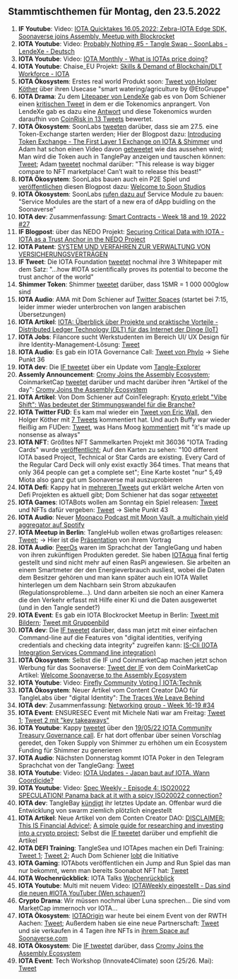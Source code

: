 ## Stammtischthemen für Montag, den 23.5.2022

1. **IF Youtube**: Video: [IOTA Quicktakes 16.05.2022: Zebra-IOTA Edge SDK, Soonaverse joins Assembly, Meetup with Blockrocket](https://www.youtube.com/watch?v=54PW7GktdSE)
2. **IOTA Youtube**: Video: [Probably Nothing #5 - Tangle Swap - SoonLabs - LendeXe - Deutsch](https://www.youtube.com/watch?v=xm01WAi0H3Q) 
3. **IOTA Youtube**: Video: [IOTA Monthly - What is IOTAs price doing?](https://www.youtube.com/watch?v=jg4wVWgo7Lk)
4. **IOTA Youtube**: Chaise_EU Projekt: [Skills & Demand of Blockchain/DLT Workforce - IOTA](https://www.youtube.com/watch?v=8uvMK-OdYbk)
5. **IOTA Ökosystem**: Erstes real world Produkt soon: [Tweet von Holger Köther](https://twitter.com/HolgerKoether/status/1526554429977243649?s=20&t=P4c6rQbmcM3Cz_a0lmMUhA) über ihren Usecase "smart watering/agriculture by @EtoGruppe"
6. **IOTA Drama**: Zu dem [Litepaper von LendeXe](https://docs.google.com/document/d/1cEDXCDpxZm_BPQB7eEgJ_4GJ0FJprk24fzXbvcrdy4o/edit) gab es von Dom Schiener einen [kritischen Tweet](https://twitter.com/DomSchiener/status/1526274739886608384?s=20&t=MQy0lnHyi0uOqO7Ah6HTcQ) in dem er die Tokenomics anprangert. Von LendeXe gab es dazu eine [Antwort](https://twitter.com/LendeXeFinance/status/1526307763344879617?s=20&t=fMHn8df-KznwCNx1DjzdrA) und diese Tokenomics wurden daraufhin von [CoinRisk in 13 Tweets](https://twitter.com/CoinRisk/status/1526915299429298177?s=20&t=fMHn8df-KznwCNx1DjzdrA) bewertet.
7. **IOTA Ökosystem**: SoonLabs [tweeten](https://twitter.com/soon_labs/status/1526065769896738816?s=20&t=MQy0lnHyi0uOqO7Ah6HTcQ) darüber, dass sie am 27.5. eine Token-Exchange starten werden; Hier der Blogpost dazu: [Introducing Token Exchange - The First Layer 1 Exchange on IOTA & Shimmer](https://soonlabs.medium.com/introducing-token-exchange-c8ff9f322a9e) und Adam hat schon einen Video davon [getweetet](https://twitter.com/adam_unchained/status/1527502950049800193?s=20&t=orBfToZmlKt87sjSXDYZkA) wie das aussehen wird; Man wird die Token auch in TanglePay anzeigen und tauschen können: [Tweet](https://twitter.com/soon_labs/status/1527555267868495873?s=20&t=Rie6bsRL-dmcrCumBN1U2A); Adam [tweetet](https://twitter.com/adam_unchained/status/1528147537990889473?s=20&t=5Y-7BFlZZDdFzJDG4xzoeQ) nochmal darüber: "This release is way bigger compare to NFT marketplace! Can’t wait to release this beast!"
8. **IOTA Ökosystem**: SoonLabs bauen auch ein P2E Spiel und [veröffentlichen](https://twitter.com/soon_labs/status/1527152231182585862?s=20&t=MQy0lnHyi0uOqO7Ah6HTcQ) diesen Blogpost dazu: [Welcome to Soon Studios](https://soonlabs.medium.com/welcome-to-soon-studios-89ab4461d178)
9. **IOTA Ökosystem**: SoonLabs [rufen dazu auf](https://twitter.com/soon_labs/status/1527516319607709697?s=20&t=orBfToZmlKt87sjSXDYZkA) Service Module zu bauen: "Service Modules are the start of a new era of dApp buidling on the Soonaverse"
10. **IOTA dev**: Zusammenfassung: [Smart Contracts - Week 18 and 19, 2022 #27](https://github.com/iotaledger/engineering-updates/discussions/27)
11. **IF Blogpost**: über das NEDO Projekt: [Securing Critical Data with IOTA - IOTA as a Trust Anchor in the NEDO Project](https://blog.iota.org/securing-critical-data-with-iota/)
12. **IOTA Patent**: [SYSTEM UND VERFAHREN ZUR VERWALTUNG VON VERSICHERUNGSVERTRÄGEN](https://worldwide.espacenet.com/patent/search/family/074556971/publication/EP3992882A1?q=pn%3DEP3992882A1)
13. **IF Tweet**: Die IOTA Foundation [tweetet](https://twitter.com/iota/status/1526856244228763648?s=20&t=MQy0lnHyi0uOqO7Ah6HTcQ) nochmal ihre 3 Whitepaper mit dem Satz: "...how #IOTA scientifically proves its potential to become the trust anchor of the world"
14. **Shimmer Token**: Shimmer [tweetet](https://twitter.com/shimmernet/status/1526502979775434752?s=20&t=POr0TOt452OIh1mNNKjObw) darüber, dass 1SMR = 1 000 000glow sind
15. **IOTA Audio**: AMA mit Dom Schiener auf [Twitter Spaces](https://twitter.com/bitoasis/status/1526588956942516224?s=20&t=Noo5PyxmcDhQrvB4YqGAIQ) (startet bei 7:15, leider immer wieder unterbrochen von langen arabischen Übersetzungen)
16. **IOTA Artikel**: [IOTA: Überblick über Projekte und praktische Vorteile - Distributed Ledger Technology (DLT) für das Internet der Dinge (IoT)](https://morethandigital.info/iota-ueberblick-ueber-projekte-und-praktische-vorteile/)
17. **IOTA Jobs**: Filancore sucht Werkstudenten im Bereich UI/ UX Design für ihre Identity-Management-Lösung: [Tweet](https://twitter.com/FilancoreGmbH/status/1526869863242801158?s=20&t=fPZOhX3k4sBauxPWwuktpw)
18. **IOTA Audio**: Es gab ein IOTA Governance Call: [Tweet von Phylo](https://twitter.com/PhyloIota/status/1526889472750944256?s=20&t=ALGQULAc4B5dM-u_RJAWMQ) -> Siehe Punkt 36
19. **IOTA dev**: Die [IF tweetet](https://twitter.com/iota/status/1526898345003859968?s=20&t=veiiX8-40dtOAwkhJ5IKGQ) über ein Update vom [Tangle-Explorer](https://explorer.iota.org/mainnet)
20. **Assemly Announcement**: [Cromy Joins the Assembly Ecosystem](https://blog.assembly.sc/cromy-joins-the-assembly-ecosystem/); CoinmarketCap [tweetet](https://twitter.com/CoinMarketCap/status/1527175633201025024?s=20&t=1Ovdk8m_KG1PZW0s9D9ltg) darüber und macht darüber ihren "Artikel of the day": [Cromy Joins the Assembly Ecosystem](https://coinmarketcap.com/gravity/articles/28408)
21. **IOTA Artikel**: Von Dom Schiener auf CoinTelegraph: [Krypto erlebt "Vibe Shift": Was bedeutet der Stimmungswandel für die Branche?](https://de.cointelegraph.com/news/love-it-or-hate-it-crypto-s-vibe-shift-is-now-imminent)
22. **IOTA Twitter FUD**: Es kam mal wieder ein [Tweet von Eric Wall](https://twitter.com/ercwl/status/1527066061379620865?s=20&t=iF6Bt0tROTH2cTvGoQlkAQ), den Holger Köther mit [7 Tweets](https://twitter.com/HolgerKoether/status/1527201480574480385?s=20&t=iF6Bt0tROTH2cTvGoQlkAQ) kommentiert hat. Und auch Buffy war wieder fleißig am FUDen: [Tweet](https://twitter.com/fudsfuddy/status/1527073229839511558?s=21&t=RkiOXPhgZRy1HlD-PTPCMQ), was Hans Moog [kommentiert](https://twitter.com/hus_qy/status/1527241066931531776?s=20&t=lJ8mZPS1O9rtjruROFgC_w) mit "it's made up nonsense as always"
23. **IOTA NFT**: Größtes NFT Sammelkarten Projekt mit 36036 "IOTA Trading Cards" wurde [veröffentlicht](https://twitter.com/IOTA_TCG/status/1526634686604271616?s=20&t=iF6Bt0tROTH2cTvGoQlkAQ); Auf den Karten zu sehen: "100 different IOTA based Project, Technical or Star Cards are existing. Every Card of the Regular Card Deck will only exist exactly 364 times. That means that only 364 people can get a complete set"; Eine Karte kostet "nur" 5,49 Miota also ganz gut um Soonaverse mal auszuprobieren
24. **IOTA Defi**: Kappy hat in [mehreren Tweets](https://twitter.com/Rob_Daykin/status/1526845676524535808?s=20&t=iF6Bt0tROTH2cTvGoQlkAQ) gut erklärt welche Arten von Defi Projekten es aktuell gibt; Dom Schiener hat das sogar [retweetet](https://twitter.com/DomSchiener/status/1526971921530773505?s=20&t=iF6Bt0tROTH2cTvGoQlkAQ)
25. **IOTA Games**: IOTABots wollen am Sonntag ein Spiel releasen: [Tweet](https://twitter.com/iotabots/status/1527221315328954369?s=20&t=-OzSjCfYCYn9oPD5ujhadw) und NFTs dafür vergeben: [Tweet](https://twitter.com/iotabots/status/1527523261793320960?s=20&t=orBfToZmlKt87sjSXDYZkA) -> Siehe Punkt 43
26. **IOTA Audio**: Neuer [Moonaco Podcast mit Moon Vault, a multichain yield aggregator auf Spotify](https://open.spotify.com/episode/61Z1z2cJZik0KYNhP4ZEVA?si=CwP27rJhSHuJVVMd8-Wvjw&nd=1)
27. **IOTA Meetup in Berlin**: TangleHub wollen etwas großartiges releasen: [Tweet](https://twitter.com/Tanglehub_eu/status/1527223416625016833?s=20&t=L4wOIvzjNn6cxJ1j_YuYBg); -> Hier ist die [Präsentation](https://docs.google.com/presentation/d/16bOmHcx-0eWJFgU-w_aO6jcWfc9fRcxlClAX0BlQj0c/edit#slide=id.g1233331199c_0_0) von ihrem Vortrag
28. **IOTA Audio**: [PeerOs](https://twitter.com/peerosofficial) waren im Sprachchat der TangleGang und haben von ihren zukünftigen Produkten geredet. Sie haben [IOTAqua](https://twitter.com/IOTAqua) final fertig gestellt und sind nicht mehr auf einen RasPi angewiesen. Sie arbeiten an einem Smartmeter der den Energieverbrauch ausliest, wobei die Daten dem Besitzer gehören und man kann später auch ein IOTA Wallet hinterlegen um dem Nachbarn sein Strom abzukaufen (Regulationsprobleme...). Und dann arbeiten sie noch an einer Kamera die den Verkehr erfasst mit Hilfe einer Ki und die Daten ausgewertet (und in den Tangle sendet?)
29. **IOTA Event**: Es gab ein IOTA Blockrocket Meetup in Berlin: [Tweet mit Bildern](https://twitter.com/sagarbarvaliya/status/1527388611179593728?s=20&t=orBfToZmlKt87sjSXDYZkA); [Tweet mit Gruppenbild](https://twitter.com/Marydlrw/status/1527339448509247488?s=20&t=orBfToZmlKt87sjSXDYZkA)
30. **IOTA dev**: Die [IF tweetet](https://twitter.com/iota/status/1527303394112569346?s=20&t=orBfToZmlKt87sjSXDYZkA) darüber, dass man jetzt mit einer einfachen Command-line auf die Features von "digital identities, verifying credentials and checking data integrity" zugreifen kann: [IS-Cli (IOTA Integration Services Command line integration)](https://github.com/iotaledger/is-cli)
31. **IOTA Ökosystem**: Selbst die IF und CoinmarketCap machen jetzt schon Werbung für das Soonaverse: [Tweet der IF](https://twitter.com/iota/status/1527544767764209669?s=20&t=Rie6bsRL-dmcrCumBN1U2A) von dem CoinMarketCap Artikel: [Welcome Soonaverse to the Assembly Ecosystem](https://coinmarketcap.com/gravity/articles/27980)
32. **IOTA Youtube**: Video: [Firefly Community Voting | IOTA:Technik](https://www.youtube.com/watch?v=PseaSA6krU4&feature=youtu.be)
33. **IOTA Ökosystem**: Neuer Artikel vom Content Creator DAO für TangleLabs über "digital Identity": [The Traces We Leave Behind](https://blog.tanglelabs.io/the-traces-we-leave-behind/)
34. **IOTA dev**: Zusammenfassung: [Networking group - Week 16-19 #34](https://github.com/iotaledger/research-updates/discussions/34)
35. **IOTA Event**: ENSURESEC Event mit Michele Nati war am Freitag: [Tweet 1](https://twitter.com/michelenati/status/1526869655079485440?s=20&t=JUDXGGjLw4_-KgEZY_jdFg); [Tweet 2 mit "key takeaways"](https://twitter.com/michelenati/status/1527642775025483776?s=20&t=JUDXGGjLw4_-KgEZY_jdFg)
36. **IOTA Youtube**: Kappy [tweetet](https://twitter.com/Rob_Daykin/status/1527595349929472000?s=20&t=JUDXGGjLw4_-KgEZY_jdFg) über den [19/05/22 IOTA Community Treasury Governance call](https://www.youtube.com/watch?v=D45poAXIo0Y&t=1661s). Er hat dort offenbar über seinen Vorschlag geredet, den Token Supply von Shimmer zu erhöhen um ein Ecosystem Funding für Shimmer zu generieren
37. **IOTA Audio**: Nächsten Donnerstag kommt IOTA Poker in den Telegram Sprachchat von der TangleGang: [Tweet](https://twitter.com/GangTangleTalk/status/1527600238197866498?s=20&t=0KlvlXrcfk8NfmIxBYB8Xw)
38. **IOTA Youtube**: Video: [IOTA Updates - Japan baut auf IOTA. Wann Coordicide?](https://www.youtube.com/watch?v=RHoiUbMmSZw)
39. **IOTA Youtube**: Video: [Spec Weekly - Episode 4: ISO20022 SPECULATION! Panama back at it with a spicy ISO20022 connection?](https://www.youtube.com/watch?v=-AcOQCTaw54)
40. **IOTA dev**: TangleBay [kündigt](https://twitter.com/tanglebay/status/1527390622604087314?s=20&t=dYs_W6C76vKLgbpNNjdzVA) ihr letztes Update an. Offenbar wurd die Entwicklung von swarm ziemlich plötzlich eingestellt
41. **IOTA Artikel**: Neue Artikel von dem Conten Creator DAO: [DISCLAIMER: This IS Financial Advice!](https://medium.com/@iotacontentcreators/disclaimer-this-is-financial-advice-1198a70c869d); [A simple guide for researching and investing into a crypto project](https://medium.com/@iotacontentcreators/a-simple-guide-for-researching-and-investing-into-a-crypto-project-fc04724db30d); Selbst die [IF tweetet](https://twitter.com/iota/status/1528670685186469889?s=20&t=5Y-7BFlZZDdFzJDG4xzoeQ) darüber und empfiehlt die Artikel
42. **IOTA DEFI Training**: TangleSea und IOTApes machen ein Defi Training: [Tweet 1](https://twitter.com/TangleSeaDEX/status/1528269434670010369?s=20&t=GMQTMdIuU8ZdnsWfVpTnsg); [Tweet 2](https://twitter.com/TangleSeaDEX/status/1528269434670010369?s=20&t=5Y-7BFlZZDdFzJDG4xzoeQ); Auch Dom Schiener [lobt](https://twitter.com/DomSchiener/status/1528275247014748160?s=20&t=GMQTMdIuU8ZdnsWfVpTnsg) die Initiative
43. **IOTA Gaming**: IOTAbots veröffentlichen ein Jump and Run Spiel das man nur bekommt, wenn man bereits Soonabot NFT hat: [Tweet](https://twitter.com/iotabots/status/1528435525345869824?s=20&t=N2Kp79CktgjFv_WBvUFm2A)
44. **IOTA Wochenrückblick**: IOTA Talks [Wochenrückblick](https://www.iota-talk.com/index.php?article/186-wochenr%C3%BCckblick-vom-15-bis-21-mai-2022/)
45. **IOTA Youtube**: Multi mit neuem Video: [IOTAWeekly eingestellt - Das sind die neuen #IOTA YouTuber (Wen schauen?)](https://www.youtube.com/watch?v=_51-xFctceI)
46. **Crypto Drama**: Wir müssen nochmal über Luna sprechen... Die sind vom MarketCap immernoch vor IOTA...
47. **IOTA Ökosystem**: [IOTAOrigin](https://twitter.com/origin_iota) war heute bei einem Event von der RWTH Aachen: [Tweet](https://twitter.com/origin_iota/status/1526467133638643712?s=20&t=xzvbaGG8ahrj7GBusp8K_A); Außerdem haben sie eine neue Partnerschaft: [Tweet](https://twitter.com/origin_iota/status/1528717699928440833?s=20&t=kwkVWAX6yiUIcSQdbcr0oA) und sie verkaufen in 4 Tagen ihre NFTs in [ihrem Space auf Soonaverse.com](https://soonaverse.com/space/0xc762ec3784bcf5df8f7a0d9f011f4807d16e1289/overview)
48. **IOTA Ökosystem**: Die [IF tweetet](https://twitter.com/iota/status/1528665438003019780?s=20&t=xzvbaGG8ahrj7GBusp8K_A) darüber, dass [Cromy Joins the Assembly Ecosystem](https://blog.assembly.sc/cromy-joins-the-assembly-ecosystem/)
49. **IOTA Event**: Tech Workshop (Innovate4Climate) soon (25/26. Mai): [Tweet](https://twitter.com/iota/status/1528752835789312001?s=20&t=stCLXD-IzMD-qiQLOJ_Yig)
